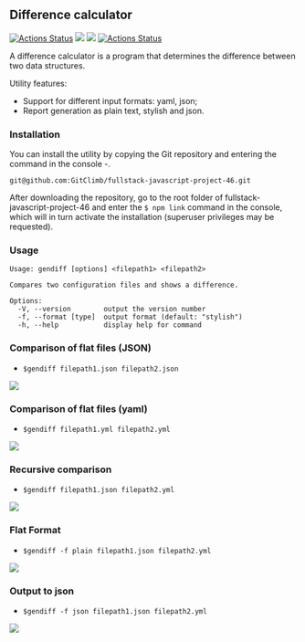 ## Difference calculator
[![Actions Status](https://github.com/GitClimb/fullstack-javascript-project-46/workflows/hexlet-check/badge.svg)](https://github.com/GitClimb/fullstack-javascript-project-46/actions)
<a href="https://codeclimate.com/github/GitClimb/fullstack-javascript-project-46/maintainability"><img src="https://api.codeclimate.com/v1/badges/4e01b2559dc1c7b2d502/maintainability" /></a>
<a href="https://codeclimate.com/github/GitClimb/fullstack-javascript-project-46/test_coverage"><img src="https://api.codeclimate.com/v1/badges/4e01b2559dc1c7b2d502/test_coverage" /></a>
[![Actions Status](https://github.com/GitClimb/fullstack-javascript-project-46/workflows/main/badge.svg)](https://github.com/GitClimb/fullstack-javascript-project-46/actions)

A difference calculator is a program that determines the difference between two data structures. 

Utility features:
- Support for different input formats: yaml, json;
- Report generation as plain text, stylish and json.

### Installation
You can install the utility by copying the Git repository and entering the command in the console -.

```
git@github.com:GitClimb/fullstack-javascript-project-46.git
```
After downloading the repository, go to the root folder of fullstack-javascript-project-46 and enter the `$ npm link` command in the console, which will in turn activate the installation (superuser privileges may be requested).

### Usage

```
Usage: gendiff [options] <filepath1> <filepath2>

Compares two configuration files and shows a difference.

Options:
  -V, --version        output the version number
  -f, --format [type]  output format (default: "stylish")
  -h, --help           display help for command
```

### Comparison of flat files (JSON)

- `$gendiff filepath1.json filepath2.json`

<a href="https://asciinema.org/a/nL96aECNAN4WJGhhJN1d3cVJB" target="_blank"><img src="https://asciinema.org/a/nL96aECNAN4WJGhhJN1d3cVJB.svg" /></a>

### Comparison of flat files (yaml)

- `$gendiff filepath1.yml filepath2.yml`

<a href="https://asciinema.org/a/9Lu7DhmmlZyxa3vYVptZh9Bsh" target="_blank"><img src="https://asciinema.org/a/9Lu7DhmmlZyxa3vYVptZh9Bsh.svg" /></a>

### Recursive comparison

- `$gendiff filepath1.json filepath2.yml`

<a href="https://asciinema.org/a/F3zTb3zERlgisnNkkelq6nTPh" target="_blank"><img src="https://asciinema.org/a/F3zTb3zERlgisnNkkelq6nTPh.svg" /></a>

### Flat Format

- `$gendiff -f plain filepath1.json filepath2.yml`

<a href="https://asciinema.org/a/5IHjGYeNekUukEWRbCr3YJjQL" target="_blank"><img src="https://asciinema.org/a/5IHjGYeNekUukEWRbCr3YJjQL.svg" /></a>

### Output to json

- `$gendiff -f json filepath1.json filepath2.yml`

<a href="https://asciinema.org/a/w6Tz2k5VerG3XlYcjdQZbvdc4" target="_blank"><img src="https://asciinema.org/a/w6Tz2k5VerG3XlYcjdQZbvdc4.svg" /></a>